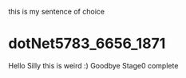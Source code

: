 this is my sentence of choice
# dotNet5783_6656_1871
Hello Silly this is weird :)
Goodbye
Stage0 complete
